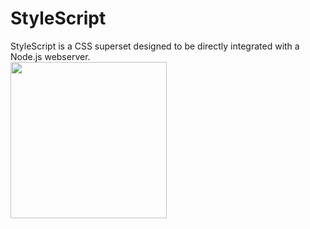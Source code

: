 <h1>StyleScript</h1>
<div>StyleScript is a CSS superset designed to be directly integrated with a Node.js webserver.</div>

<img src="/icons/stylescript-logo-full" width="250">
